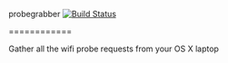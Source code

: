 probegrabber [![Build Status](https://api.travis-ci.org/dancudds/probegrabber.svg?branch=master)](https://travis-ci.org/dancudds/probegrabber)
      
============

Gather all the wifi probe requests from your OS X laptop
